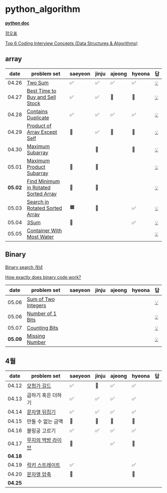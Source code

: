 # python_algorithm

[**python doc**](https://docs.python.org/3/tutorial/index.html)

[정오표](https://github.com/ndb796/python-for-coding-test/blob/master/notice.md)

[Top 6 Coding Interview Concepts (Data Structures & Algorithms) ](https://youtu.be/ft0owvS5tQA?feature=shared)

## array
| date      | problem set                                                                           | saeyeon | jinju | ajeong | hyeona | 답 |
| --------- | ------------------------------------------------------------------------------------- | ------- | ----- | ------ | ------ | --|
|04.26 | [Two Sum](https://leetcode.com/problems/two-sum/)                                              |   ✅     |   ✅    |    ✅   |   ✅   | [💡](https://youtu.be/KLlXCFG5TnA)|
|04.27 | [Best Time to Buy and Sell Stock](https://leetcode.com/problems/best-time-to-buy-and-sell-stock/)   |    ✅    |    ✅   |   🔺   |   🔺   |[💡](https://youtu.be/1pkOgXD63yU) |
|04.28 | [Contains Duplicate](https://leetcode.com/problems/contains-duplicate/)                        |   ✅     |    ✅   |    ✅    |   ✅   |[💡](https://youtu.be/3OamzN90kPg) |
|04.29 | [Product of Array Except Self](https://leetcode.com/problems/product-of-array-except-self/)      |    🔺   |   ✅    |   🔺     |   🔺   | [💡](https://youtu.be/bNvIQI2wAjk)|
|04.30 | [Maximum Subarray](https://leetcode.com/problems/maximum-subarray/)                              |        |   🔺    |        |   🔺   |[💡](https://youtu.be/5WZl3MMT0Eg) |
|05.01 | [Maximum Product Subarray](https://leetcode.com/problems/maximum-product-subarray/)              |   🔺     |    🔺   |        |        |[💡](https://youtu.be/lXVy6YWFcRM) |
|**05.02** | [Find Minimum in Rotated Sorted Array](https://leetcode.com/problems/find-minimum-in-rotated-sorted-array/) |    🔺    |    🔺   |        |        | [💡](https://youtu.be/nIVW4P8b1VA)|
|05.03 | [Search in Rotated Sorted Array](https://leetcode.com/problems/search-in-rotated-sorted-array/) |  🟧     |    🔺   |        |   ✅   |[💡](https://youtu.be/U8XENwh8Oy8) |
|05.04 | [3Sum](https://leetcode.com/problems/3sum/)              |  🔺     |       |        |   ✅   |[💡](https://youtu.be/jzZsG8n2R9A) |
|05.05 | [Container With Most Water](https://leetcode.com/problems/container-with-most-water/)              |       |       |        |        |[💡](https://youtu.be/UuiTKBwPgAo) |

## Binary
[Binary search 개념](https://youtu.be/Ix-7qWQr_RE?feature=shared)

[How exactly does binary code work?](https://youtu.be/wgbV6DLVezo?feature=shared)

| date      | problem set                                                                           | saeyeon | jinju | ajeong | hyeona | 답 |
| --------- | ------------------------------------------------------------------------------------- | ------- | ----- | ------ | ------ | --|
|05.06 | [Sum of Two Integers](https://leetcode.com/problems/sum-of-two-integers/)              |       |       |        |        |[💡](https://youtu.be/gVUrDV4tZfY) |
|05.06 | [Number of 1 Bits](https://leetcode.com/problems/number-of-1-bits/)              |       |       |        |        |[💡](https://youtu.be/5Km3utixwZs) |
|05.07 | [Counting Bits](https://leetcode.com/problems/counting-bits/)              |       |       |        |        |[💡](https://youtu.be/RyBM56RIWrM) |
|**05.09** | [Missing Number](https://leetcode.com/problems/missing-number/)              |       |       |        |        |[💡](https://youtu.be/WnPLSRLSANE) |
## 4월

| date      | problem set                                                                           | saeyeon | jinju | ajeong | hyeona | 답 |
| --------- | ------------------------------------------------------------------------------------- | ------- | ----- | ------ | ------ | --|
| 04.12     | [모험가 길드](https://www.acmicpc.net/problem/25538)                                  | ✅      | 🔺    | ✅     |   ✅   |
| 04.13     | 곱하기 혹은 더하기                                                                    | ✅      | ✅    |  ✅     |   ✅   |
| 04.14     | [문자열 뒤집기](https://www.acmicpc.net/problem/1439)                                 | ✅      | ✅    |  ✅    |   ✅   |
| 04.15     | 만들 수 없는 금액                                                                     | 🔺      | 🔺    |  🔺    |   🔺   |
| 04.16     | 볼링공 고르기                                                                         | ✅      | ✅    | ✅     |   ✅    |
| 04.17     | [무지의 먹방 라이브](https://school.programmers.co.kr/learn/courses/30/lessons/42891) |    🔺     |       |  ✅     |   🔺   |
| **04.18** |                                                                                       |        |       |        |        |
|04.19| [럭키 스트레이트](https://www.acmicpc.net/problem/18406)                                         |     ✅     |       |        |   ✅   |
|04.20 | [문자열 압축](https://programmers.co.kr/learn/courses/30/lessons/60057)                        |    🔺     |       |        |   🔺   |
| **04.25** |                                                                                       |        |       |        |        |


